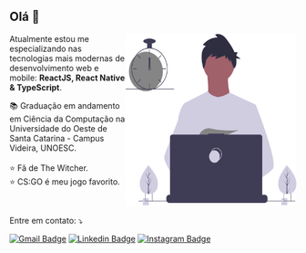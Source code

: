 ## Olá 👋

<img src="./.github/dev.svg" width="300px" height="300px" align="right" alt="Developer">

<p align="left"> 
  Atualmente estou me especializando nas tecnologias mais modernas de desenvolvimento web e mobile: <strong>ReactJS, React Native & TypeScript</strong>.
</p>

<p align="left">
  📚 Graduação em andamento em Ciência da Computação na
  <br/>
  Universidade do Oeste de Santa Catarina - Campus Videira, UNOESC.
  <br/>
  <br/>
  ⭐ Fã de The Witcher.
  <br/>
  ⭐ CS:GO é meu jogo favorito.
</p>

<br/>

<p align="left">
  Entre em contato: ⤵️
</p>

<p align="left">

[![Gmail Badge](https://img.shields.io/badge/-Gmail-c14438?style=flat-square&logo=Gmail&logoColor=white&link=mailto:douglas.scaini@unoesc.edu.br)](mailto:douglas.scaini@unoesc.edu.br)
[![Linkedin Badge](https://img.shields.io/badge/-LinkedIn-0e76a8?style=flat-square&logo=Linkedin&logoColor=white&link=https://www.linkedin.com/in/douglasscaini/)](https://www.linkedin.com/in/douglas-scaini/)
[![Instagram Badge](https://img.shields.io/badge/-Instagram-C13584?style=flat-square&logo=Instagram&logoColor=white&link=https://www.instagram.com/douglasscaini/)](https://www.instagram.com/douglasscaini/)

</p>
